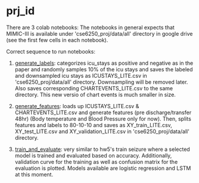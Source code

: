 # prj_id
There are 3 colab notebooks:
The notebooks in general expects that MIMIC-III is available under 'cse6250_proj/data/all' directory in google drive (see the first few cells in each notebook).

Correct sequence to run notebooks:

1. [generate_labels](../main/generate_labels.ipynb): categorizes icu_stays as positive and negative as in the paper and randomly samples 10% of the icu stays and saves the labeled and downsampled icu stays as ICUSTAYS_LITE.csv in 'cse6250_proj/data/all' directory. Downsampling will be removed later. Also saves corresponding CHARTEVENTS_LITE.csv to the same directory. This new versio of chart events is much smaller in size.

2. [generate_features](../main/generate_features.ipynb): loads up ICUSTAYS_LITE.csv & CHARTEVENTS_LITE.csv and generate features (pre discharge/transfer 48hr) (Body temperature and Blood Pressure only for now). Then, splits features and labels to 80-10-10 and saves as XY_train_LITE.csv, XY_test_LITE.csv and XY_validation_LITE.csv in 'cse6250_proj/data/all' directory.

3. [train_and_evaluate](../main/train_and_evaluate.ipynb): very similar to hw5's train seizure where a selected model is trained and evaluated based on accuracy. Additionally, validation curve for the training as well as confusion matrix for the evaluation is plotted. Models available are logistic regression and LSTM at this moment. 
